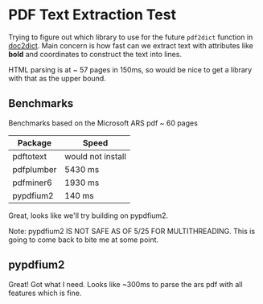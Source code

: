# PDF Text Extraction Test

Trying to figure out which library to use for the future `pdf2dict` function in [doc2dict](https://github.com/john-friedman/doc2dict). Main concern is how fast can we extract text with attributes like **bold** and coordinates to construct the text into lines.

HTML parsing is at ~ 57 pages in 150ms, so would be nice to get a library with that as the upper bound.

## Benchmarks

Benchmarks based on the Microsoft ARS pdf ~ 60 pages

| Package | Speed |
| -------- | -------- |
| pdftotext  | would not install   |
| pdfplumber | 5430 ms |
| pdfminer6 | 1930 ms |
| pypdfium2 | 140 ms |

Great, looks like we'll try building on pypdfium2.

Note: pypdfium2 IS NOT SAFE AS OF 5/25 FOR MULTITHREADING. This is going to come back to bite me at some point.

## pypdfium2

Great! Got what I need. Looks like ~300ms to parse the ars pdf with all features which is fine.
